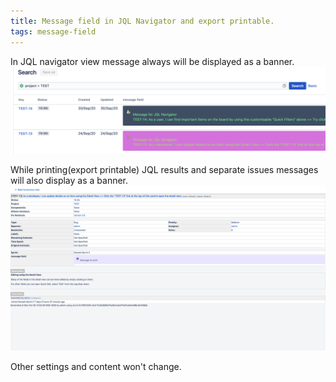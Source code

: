 ```yaml
---
title: Message field in JQL Navigator and export printable.
tags: message-field
---
```



In JQL navigator view message always will be displayed as a banner.  
<a href="/uploads/message-field/message-field-jql-navigator-list-view.png"><img src="/uploads/message-field/message-field-jql-navigator-list-view.png" width="600"/></a>


While printing(export printable) JQL results and separate issues messages will also display as a banner.
<a href="/uploads/message-field/message-field-export-printable.jpg"><img src="/uploads/message-field/message-field-export-printable.jpg" width="600"/></a>

Other settings and content won't change.  
  

   